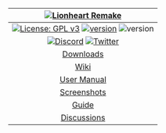 | [![Lionheart Remake](https://raw.githubusercontent.com/b3dgs/lionheart-remake/master/lionheart-game/src/main/resources/com/b3dgs/lionheart/intro/part1/title.png)](http://www.b3dgs.com/v7/page.php?lang=en&section=lionheart_remake) |
| :---: |
| [![License: GPL v3](https://img.shields.io/badge/license-GPL%20v3-blue.svg)](https://www.gnu.org/licenses/gpl-3.0) [![version](https://img.shields.io/badge/version-1.1.0-blue)](https://github.com/b3dgs/lionheart-remake/releases/tag/v1.1.0) ![version](https://img.shields.io/badge/platform-windows%20%7C%20linux%20%7C%20android-lightgrey) |
| [![Discord](https://img.shields.io/badge/Discord-7289DA?style=for-the-badge&logo=discord&logoColor=white)](https://discord.gg/sNangenE6M) [![Twitter](https://img.shields.io/badge/Twitter-1DA1F2?style=for-the-badge&logo=twitter&logoColor=white)](https://twitter.com/b3dgs) |
| [Downloads](https://github.com/b3dgs/lionheart-remake/wiki/Downloads) |
| [Wiki](https://github.com/b3dgs/lionheart-remake/wiki/UserManual) |
| [User Manual](https://github.com/b3dgs/lionheart-remake/wiki/UserManual) |
| [Screenshots](https://github.com/b3dgs/lionheart-remake/wiki/Screenshots) |
| [Guide](https://github.com/b3dgs/lionheart-remake/wiki/Guide) |
| [Discussions](https://github.com/b3dgs/lionheart-remake/discussions) |
